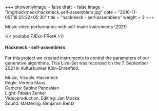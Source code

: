 +++
showonlyimage = false
draft = false
image = "img/hackmeck/hackmeck_self-assemblers.jpg"
date = "2016-11-05T18:25:22+05:30"
title = "hackmeck - self-assemblers"
weight = 3
+++

Music video performance with self-made instruments (2021)
<!--more-->

{{< youtube 7JEkx-PRorA >}}

#### Hackmeck - self-assemblers
For this project we created instruments to control the parameters of our generative algorithms. This Live-Set was recorded on the 7. September 2021 in Kulturbunker Köln-Ehrenfeld.

Music, Visuals: Hackmeck \
Regie: Verena Maas \
Camera: Sabine Panossian \
Light: Fabian Zenker \
Videoproduction, Editing: Jan Mocka \
Sound, Mastering: Benjamin Bentz

